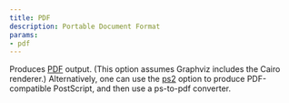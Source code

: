 ```yaml
---
title: PDF
description: Portable Document Format
params:
- pdf
---
```

Produces [PDF](http://www.adobe.com/devnet/pdf/) output.
(This option assumes Graphviz includes the Cairo renderer.)
Alternatively, one can use the [ps2](#d:ps2) option to
produce PDF-compatible PostScript, and then use a ps-to-pdf converter.
